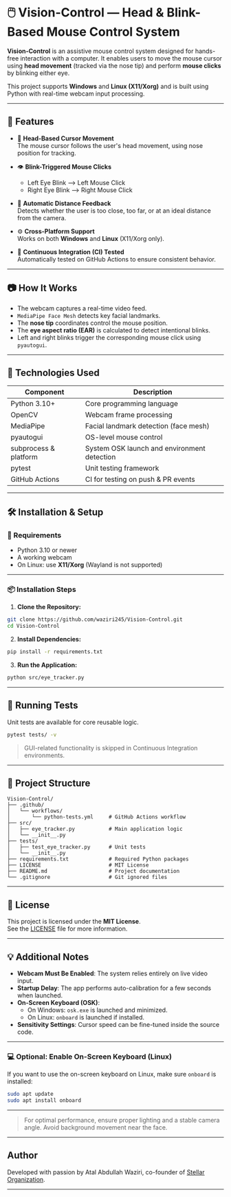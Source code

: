 # 🖱️ Vision-Control — Head & Blink-Based Mouse Control System

**Vision-Control** is an assistive mouse control system designed for hands-free interaction with a computer. It enables users to move the mouse cursor using **head movement** (tracked via the nose tip) and perform **mouse clicks** by blinking either eye.

This project supports **Windows** and **Linux (X11/Xorg)** and is built using Python with real-time webcam input processing.

---

## 🚀 Features

- 🎯 **Head-Based Cursor Movement**  
  The mouse cursor follows the user's head movement, using nose position for tracking.

- 👁️ **Blink-Triggered Mouse Clicks**  
  - Left Eye Blink ⟶ Left Mouse Click  
  - Right Eye Blink ⟶ Right Mouse Click

- 📐 **Automatic Distance Feedback**  
  Detects whether the user is too close, too far, or at an ideal distance from the camera.

- ⚙️ **Cross-Platform Support**  
  Works on both **Windows** and **Linux** (X11/Xorg only).

- 🧪 **Continuous Integration (CI) Tested**  
  Automatically tested on GitHub Actions to ensure consistent behavior.

---

## 📷 How It Works

- The webcam captures a real-time video feed.
- `MediaPipe Face Mesh` detects key facial landmarks.
- The **nose tip** coordinates control the mouse position.
- The **eye aspect ratio (EAR)** is calculated to detect intentional blinks.
- Left and right blinks trigger the corresponding mouse click using `pyautogui`.

---

## 🧰 Technologies Used

| Component     | Description                                 |
|---------------|---------------------------------------------|
| Python 3.10+  | Core programming language                   |
| OpenCV        | Webcam frame processing                     |
| MediaPipe     | Facial landmark detection (face mesh)       |
| pyautogui     | OS-level mouse control                      |
| subprocess & platform | System OSK launch and environment detection |
| pytest        | Unit testing framework                      |
| GitHub Actions| CI for testing on push & PR events          |

---

## 🛠️ Installation & Setup

### 🔧 Requirements

- Python 3.10 or newer
- A working webcam
- On Linux: use **X11/Xorg** (Wayland is not supported)

---

### 📦 Installation Steps

1. **Clone the Repository:**

```bash
git clone https://github.com/waziri245/Vision-Control.git
cd Vision-Control
```

2. **Install Dependencies:**

```bash
pip install -r requirements.txt
```

3. **Run the Application:**

```bash
python src/eye_tracker.py
```

---

## 🧪 Running Tests

Unit tests are available for core reusable logic.

```bash
pytest tests/ -v
```

> GUI-related functionality is skipped in Continuous Integration environments.

---

## 📁 Project Structure

```
Vision-Control/
├── .github/
│   └── workflows/
│       └── python-tests.yml     # GitHub Actions workflow
├── src/
│   ├── eye_tracker.py           # Main application logic
│   └── __init__.py
├── tests/
│   ├── test_eye_tracker.py      # Unit tests
│   └── __init__.py
├── requirements.txt             # Required Python packages
├── LICENSE                      # MIT License
├── README.md                    # Project documentation
└── .gitignore                   # Git ignored files
```

---

## 📄 License

This project is licensed under the **MIT License**.  
See the [LICENSE](LICENSE) file for more information.

---

## 💡 Additional Notes

- **Webcam Must Be Enabled**: The system relies entirely on live video input.
- **Startup Delay**: The app performs auto-calibration for a few seconds when launched.
- **On-Screen Keyboard (OSK)**:  
  - On Windows: `osk.exe` is launched and minimized.  
  - On Linux: `onboard` is launched if installed.
- **Sensitivity Settings**: Cursor speed can be fine-tuned inside the source code.

---

### 💻 Optional: Enable On-Screen Keyboard (Linux)

If you want to use the on-screen keyboard on Linux, make sure `onboard` is installed:

```bash
sudo apt update
sudo apt install onboard
```

---


> For optimal performance, ensure proper lighting and a stable camera angle. Avoid background movement near the face.

---

## Author

Developed with passion by Atal Abdullah Waziri, co-founder of [Stellar Organization](https://stellarorganization.mystrikingly.com/).

---